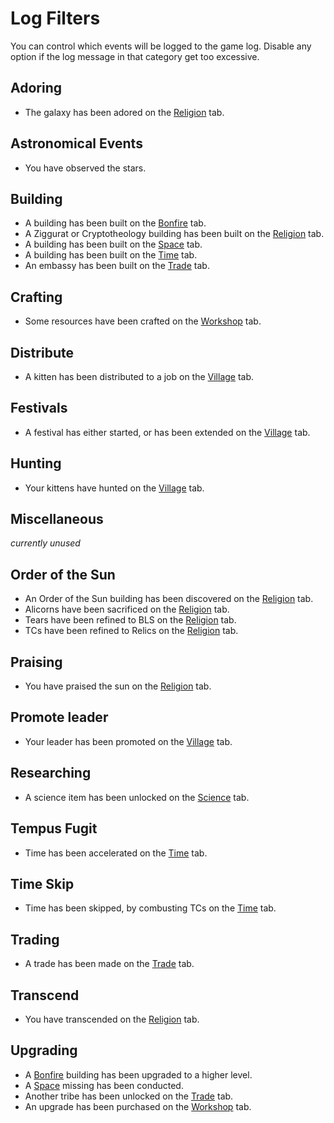 # Log Filters

You can control which events will be logged to the game log. Disable any option if the log message in that category get too excessive.

## Adoring

-   The galaxy has been adored on the [Religion](./religion.md) tab.

## Astronomical Events

-   You have observed the stars.

## Building

-   A building has been built on the [Bonfire](./bonfire.md) tab.
-   A Ziggurat or Cryptotheology building has been built on the [Religion](./religion.md) tab.
-   A building has been built on the [Space](./space.md) tab.
-   A building has been built on the [Time](./time.md) tab.
-   An embassy has been built on the [Trade](./trade.md) tab.

## Crafting

-   Some resources have been crafted on the [Workshop](./workshop.md) tab.

## Distribute

-   A kitten has been distributed to a job on the [Village](./village.md) tab.

## Festivals

-   A festival has either started, or has been extended on the [Village](./village.md) tab.

## Hunting

-   Your kittens have hunted on the [Village](./village.md) tab.

## Miscellaneous

_currently unused_

## Order of the Sun

-   An Order of the Sun building has been discovered on the [Religion](./religion.md) tab.
-   Alicorns have been sacrificed on the [Religion](./religion.md) tab.
-   Tears have been refined to BLS on the [Religion](./religion.md) tab.
-   TCs have been refined to Relics on the [Religion](./religion.md) tab.

## Praising

-   You have praised the sun on the [Religion](./religion.md) tab.

## Promote leader

-   Your leader has been promoted on the [Village](./village.md) tab.

## Researching

-   A science item has been unlocked on the [Science](./science.md) tab.

## Tempus Fugit

-   Time has been accelerated on the [Time](./time.md) tab.

## Time Skip

-   Time has been skipped, by combusting TCs on the [Time](./time.md) tab.

## Trading

-   A trade has been made on the [Trade](./trade.md) tab.

## Transcend

-   You have transcended on the [Religion](./religion.md) tab.

## Upgrading

-   A [Bonfire](./bonfire.md) building has been upgraded to a higher level.
-   A [Space](./space.md) missing has been conducted.
-   Another tribe has been unlocked on the [Trade](./space.md) tab.
-   An upgrade has been purchased on the [Workshop](./workshop.md) tab.
